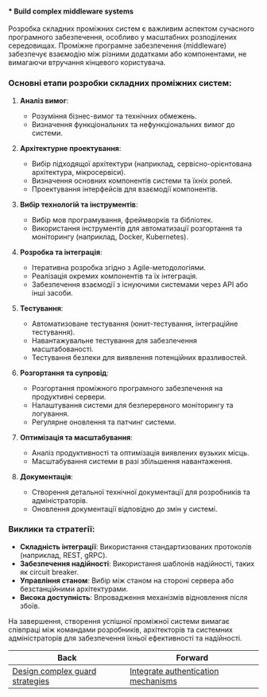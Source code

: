 #### * Build complex middleware systems

Розробка складних проміжних систем є важливим аспектом сучасного програмного забезпечення, особливо у масштабних розподілених середовищах. Проміжне програмне забезпечення (middleware) забезпечує взаємодію між різними додатками або компонентами, не вимагаючи втручання кінцевого користувача.

### Основні етапи розробки складних проміжних систем:

1. **Аналіз вимог**:
   - Розуміння бізнес-вимог та технічних обмежень.
   - Визначення функціональних та нефункціональних вимог до системи.

2. **Архітектурне проектування**:
   - Вибір підходящої архітектури (наприклад, сервісно-орієнтована архітектура, мікросервіси).
   - Визначення основних компонентів системи та їхніх ролей.
   - Проектування інтерфейсів для взаємодії компонентів.

3. **Вибір технологій та інструментів**:
   - Вибір мов програмування, фреймворків та бібліотек.
   - Використання інструментів для автоматизації розгортання та моніторингу (наприклад, Docker, Kubernetes).

4. **Розробка та інтеграція**:
   - Ітеративна розробка згідно з Agile-методологіями.
   - Реалізація окремих компонентів та їх інтеграція.
   - Забезпечення взаємодії з існуючими системами через API або інші засоби.

5. **Тестування**:
   - Автоматизоване тестування (юнит-тестування, інтеграційне тестування).
   - Навантажувальне тестування для забезпечення масштабованості.
   - Тестування безпеки для виявлення потенційних вразливостей.

6. **Розгортання та супровід**:
   - Розгортання проміжного програмного забезпечення на продуктивні сервери.
   - Налаштування системи для безперервного моніторингу та логування.
   - Регулярне оновлення та патчинг системи.

7. **Оптимізація та масштабування**:
   - Аналіз продуктивності та оптимізація виявлених вузьких місць.
   - Масштабування системи в разі збільшення навантаження.

8. **Документація**:
   - Створення детальної технічної документації для розробників та адміністраторів.
   - Оновлення документації відповідно до змін у системі.

### Виклики та стратегії:

- **Складність інтеграції**: Використання стандартизованих протоколів (наприклад, REST, gRPC).
- **Забезпечення надійності**: Використання шаблонів надійності, таких як circuit breaker.
- **Управління станом**: Вибір між станом на стороні сервера або безстанційними архітектурами.
- **Висока доступність**: Впровадження механізмів відновлення після збоїв.

На завершення, створення успішної проміжної системи вимагає співпраці між командами розробників, архітекторів та системних адміністраторів для забезпечення їхньої ефективності та надійності.

| Back | Forward |
|---|---|
| [Design complex guard strategies](/ua/senior/nestjs/design-complex-security-protocols.md)  | [Integrate authentication mechanisms](/ua/senior/expressjs/integrate-authentication-mechanisms.md) |